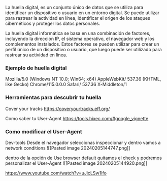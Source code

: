 La huella digital, es un conjunto único de datos que se utiliza para identificar un dispositivo o usuario en un entorno digital. Se puede utilizar para rastrear la actividad en línea, identificar el origen de los ataques cibernéticos y proteger los datos personales.

La huella digital informática se basa en una combinación de factores, incluyendo la dirección IP, el sistema operativo, el navegador web y los complementos instalados. Estos factores se pueden utilizar para crear un perfil único de un dispositivo o usuario, que luego puede ser utilizado para rastrear su actividad en línea.

### Ejemplo de huella digital
Mozilla/5.0 (Windows NT 10.0; Win64; x64)
AppleWebKit/ 537.36 (KHTML, like Gecko)
Chrome/115.0.0.0 Safari/ 537.36 X-Middleton/1


### Herramientas para descubrir tu huella
Cover your tracks
https://coveryourtracks.eff.org/

Como saber tu User-Agent
https://tools.hixec.com/#google_vignette

### Como modificar el User-Agent
Dev-tools
Desde el navegador seleccionas inspeccionar y dentro vamos a network conditions
![[Pasted image 20240205144747.png]]

dentro de la opción de Use browser default quitamos el check y podremos personalizar el User-Agent
![[Pasted image 20240205144920.png]]


https://www.youtube.com/watch?v=uJicLSw1Ifo